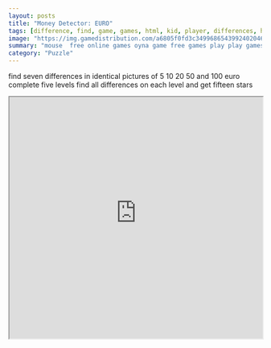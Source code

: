 ```yaml
---
layout: posts
title: "Money Detector: EURO"
tags: [difference, find, game, games, html, kid, player, differences, htm5, free, online, games, oyna, game, free, games, play, play, games]
image: "https://img.gamedistribution.com/a6805f0fd3c349968654399240204677.jpg"
summary: "mouse  free online games oyna game free games play play games"
category: "Puzzle"
---
```


find seven differences in identical pictures of 5 10 20 50 and 100 euro complete five levels find all differences on each level and get fifteen stars

<iframe width="100%" height="480px;" src="https://html5.gamedistribution.com/a6805f0fd3c349968654399240204677/"></iframe>